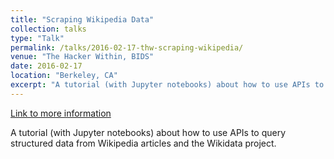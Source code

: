```yaml
---
title: "Scraping Wikipedia Data"
collection: talks
type: "Talk"
permalink: /talks/2016-02-17-thw-scraping-wikipedia/ 
venue: "The Hacker Within, BIDS"
date: 2016-02-17
location: "Berkeley, CA"
excerpt: "A tutorial (with Jupyter notebooks) about how to use APIs to query structured data from Wikipedia articles and the Wikidata project."
---
```


<a href='http://www.thehackerwithin.org/berkeley/posts/wikiscraping-spring-2016'>Link to more information</a>

A tutorial (with Jupyter notebooks) about how to use APIs to query structured data from Wikipedia articles and the Wikidata project.
